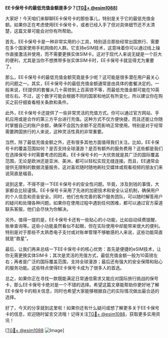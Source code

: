 **EE卡保号卡的最低充值金额是多少？[[TG💪+ @esim1088](https://t.me/s/esim1088)]**

大家好！今天咱们来聊聊EE卡保号卡的那些事儿，特别是关于它的最低充值金额。如果你正在考虑使用EE卡保号卡，或者已经入手了但对具体细节还不太清楚，这篇文章可能会对你有所帮助。

首先，EE卡保号卡是一种非常实用的小工具，特别适合那些经常出国旅行、需要在多个国家使用手机网络的人群。它支持eSIM技术，这意味着你可以通过线上操作直接激活并使用，而不需要更换实体SIM卡。这对于现代人来说无疑是一个巨大的便利，尤其是当你不想携带多张实体SIM卡时，EE卡保号卡就显得尤为重要了。

那么，EE卡保号卡的最低充值金额究竟是多少呢？这可能是很多潜在用户最关心的问题之一。其实，EE卡保号卡的最低充值金额通常是由具体的套餐决定的。一般来说，EE提供的套餐从几十英镑到上百英镑不等，而最低充值金额可能在10英镑左右。不过，这个数字可能会根据不同的国家和地区有所变化，所以建议你在购买之前仔细查看相关条款和条件。

此外，EE卡保号卡还提供了一些非常灵活的充值方式。你可以通过官方网站、手机应用或是合作的第三方平台进行充值。这种方式不仅方便快捷，而且还能让你随时掌握自己的账户余额，确保不会因为余额不足而影响正常使用。特别是对于经常需要跨国旅行的人来说，这种灵活性真的非常重要。

当然，除了最低充值金额之外，还有很多其他方面值得我们关注。比如，EE卡保号卡的覆盖范围如何？是否支持全球漫游？是否有额外的服务费用？这些都是我们在选择保号卡时需要考虑的因素。EE卡保号卡的一大优势就是其广泛的国际覆盖范围，无论是欧洲还是亚洲、美洲，都可以轻松实现无缝连接。而且，EE通常会提供无限制的数据流量服务，这对喜欢随时随地刷社交媒体或观看视频的朋友们来说简直是福音。

说到这里，不得不提一下EE卡保号卡的安全性问题。毕竟，涉及到钱的事情，大家都会比较谨慎。EE卡保号卡采用了先进的加密技术和安全认证机制，确保用户的个人信息和资金安全。同时，他们也有完善的客户服务团队，可以随时解答用户的疑问和处理各种问题。如果你在使用过程中遇到任何困难，都可以通过官方渠道联系客服，他们会尽快为你解决。

另外，值得一提的是，EE卡保号卡还有一些贴心的小功能，比如自动续费提醒、账单查询等。这些小功能虽然看似不起眼，但在实际使用中却能带来很大的便利。特别是对于那些不太熟悉电子支付或对账单管理不够敏感的人来说，这些功能简直就是“救星”。

最后，让我们再来总结一下EE卡保号卡的核心优势：首先是便捷的eSIM技术，让你无需更换实体SIM卡；其次是灵活的充值方式，最低充值金额一般为10英镑左右；再者是广泛的国际覆盖范围，支持全球漫游；最后还有强大的安全保障和贴心的服务功能。这些特点使得EE卡保号卡成为了很多人的首选。

总之，如果你正在寻找一款既能满足日常通信需求又能应对国际旅行挑战的保号卡，那么EE卡保号卡绝对是一个不错的选择。希望这篇文章能帮助你更好地了解EE卡保号卡的相关信息，同时也希望大家能够根据自己的实际情况做出最合适的选择。

好了，今天的分享就到这里啦！如果你还有什么疑问或想了解更多关于EE卡保号卡的信息，欢迎随时留言交流哦！记得关注[TG💪+ @esim1088](https://t.me/s/esim1088)，获取更多实用资讯！

[[TG💪+ @esim1088](https://t.me/s/esim1088) ![Image](https://i.postimg.cc/4NQfJmqS/Snipaste-2025-05-13-00-14-12.png)]